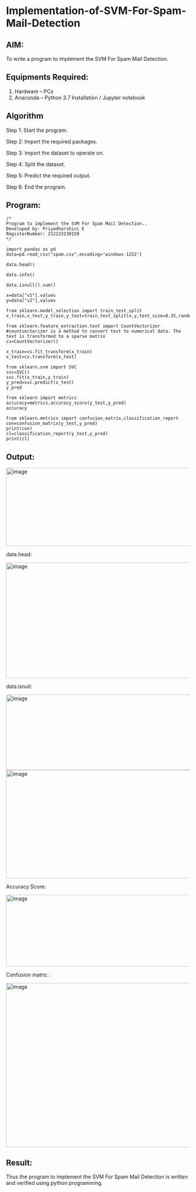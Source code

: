 # Implementation-of-SVM-For-Spam-Mail-Detection

## AIM:
To write a program to implement the SVM For Spam Mail Detection.

## Equipments Required:
1. Hardware – PCs
2. Anaconda – Python 3.7 Installation / Jupyter notebook

## Algorithm
Step 1: Start the program.

Step 2: Import the required packages.

Step 3: Import the dataset to operate on.

Step 4: Split the dataset.

Step 5: Predict the required output.

Step 6: End the program.
## Program:
```
/*
Program to implement the SVM For Spam Mail Detection..
Developed by: Priyadharshini E
RegisterNumber: 212223230159
*/
```
```
import pandas as pd
data=pd.read_csv("spam.csv",encoding='windows-1252')

data.head()

data.info()

data.isnull().sum()

x=data["v1"].values
y=data["v2"].values

from sklearn.model_selection import train_test_split
x_train,x_test,y_train,y_test=train_test_split(x,y,test_size=0.35,random_state=0)

from sklearn.feature_extraction.text import CountVectorizer
#countvectorizer is a method to convert text to numerical data. The text is transformed to a sparse matrix
cv=CountVectorizer()

x_train=cv.fit_transform(x_train)
x_test=cv.transform(x_test)

from sklearn.svm import SVC
svc=SVC()
svc.fit(x_train,y_train)
y_pred=svc.predict(x_test)
y_pred

from sklearn import metrics
accuracy=metrics.accuracy_score(y_test,y_pred)
accuracy

from sklearn.metrics import confusion_matrix,classification_report
con=confusion_matrix(y_test,y_pred)
print(con)
cl=classification_report(y_test,y_pred)
print(cl)
```

## Output:
<img width="715" height="214" alt="image" src="https://github.com/user-attachments/assets/3c13518d-d529-48b7-81f9-f02ccc49ba8a" />

data.head:

<img width="704" height="316" alt="image" src="https://github.com/user-attachments/assets/de8de3d5-5c0c-4695-850d-a3151494c370" />

data.isnull:

<img width="721" height="206" alt="image" src="https://github.com/user-attachments/assets/bfb32ec2-ca78-46ca-bc34-779f4d207a54" />



<img width="717" height="296" alt="image" src="https://github.com/user-attachments/assets/bb7090ff-4121-4818-8255-e85c670754c0" />



Accuracy Score:

<img width="732" height="196" alt="image" src="https://github.com/user-attachments/assets/e9e6a2c2-cb2b-4ba7-a393-583277c3a1c0" />

Confusion matric :

<img width="722" height="449" alt="image" src="https://github.com/user-attachments/assets/e7b7830d-649c-4e59-8658-c27d03c93892" />


## Result:
Thus the program to implement the SVM For Spam Mail Detection is written and verified using python programming.
